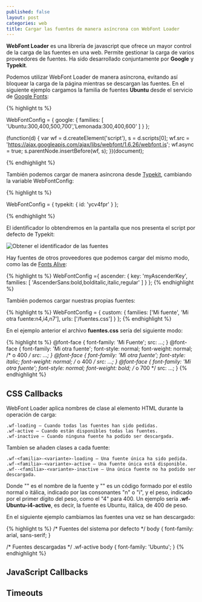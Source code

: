 ```yaml
---
published: false
layout: post
categories: web
title: Cargar las fuentes de manera asíncrona con WebFont Loader
---
```

**WebFont Loader** es una librería de javascript que ofrece un mayor control de la carga de las fuentes en una web. Permite gestionar la carga de varios proveedores de fuentes. Ha sido desarrollado conjuntamente por **Google** y **Typekit**. 

Podemos utilizar WebFont Loader de manera asíncrona, evitando así bloquear la carga de la página mientras se descargan las fuentes. En el siguiente ejemplo cargamos la  familia de fuentes **Ubuntu** desde el servicio de [Google Fonts](https://fonts.google.com/):

{% highlight ts %}
	
   WebFontConfig = {
      google: {
	  	families: [ 'Ubuntu:300,400,500,700','Lemonada:300,400,600' ]
	  }
   };

   (function(d) {
      var wf = d.createElement('script'), s = d.scripts[0];
      wf.src = 'https://ajax.googleapis.com/ajax/libs/webfont/1.6.26/webfont.js';
      wf.async = true;
      s.parentNode.insertBefore(wf, s);
   })(document);
   
{% endhighlight %}

También podemos cargar de manera asíncrona desde [Typekit](https://typekit.com/), cambiando la variable WebFontConfig:

{% highlight ts %}

WebFontConfig = {
		 typekit: {
			 id: 'ycv4fpr'
			}
	 };

{% endhighlight %}

El identificador lo obtendremos en la pantalla que nos presenta el script por defecto de Typekit:

![Obtener el identificador de las fuentes]({{site.baseurl}}/images/fuentes.png)

Hay fuentes de otros proveedores que podemos cargar del mismo modo, como las de [Fonts Alive](https://www.fonts.com/):

{% highlight ts %}
WebFontConfig ={
  ascender: {
    key: 'myAscenderKey',
    families: [ 'AscenderSans:bold,bolditalic,italic,regular' ]
  }
};
{% endhighlight %}

También podemos cargar nuestras propias fuentes:

{% highlight ts %}
WebFontConfig = {
  custom: {
    families: ['Mi fuente', 'Mi otra fuente:n4,i4,n7'],
    urls: ['/fuentes.css']
  }
};
{% endhighlight %}

En el ejemplo anterior el archivo **fuentes.css** sería del siguiente modo:

{% highlight ts %}
@font-face {
  font-family: 'Mi Fuente';
  src: ...;
}
@font-face {
  font-family: 'Mi otra fuente';
  font-style: normal;
  font-weight: normal; /* o 400 */
  src: ...;
}
@font-face {
  font-family: 'Mi otra fuente';
  font-style: italic;
  font-weight: normal; /* o 400 */
  src: ...;
}
@font-face {
  font-family: 'Mi otra fuente';
  font-style: normal;
  font-weight: bold; /* o 700 */
  src: ...;
}
{% endhighlight %}

## CSS Callbacks

WebFont Loader aplica nombres de clase al elemento HTML durante la operación de carga:

    .wf-loading — Cuando todas las fuentes han sido pedidas.
    .wf-active — Cuando están disponibles todas las fuentes.
    .wf-inactive — Cuando ninguna fuente ha podido ser descargada.
    
Tambíen se añaden clases a cada fuente:

    .wf-<familia>-<variante>-loading — Una fuente única ha sido pedida.
    .wf-<familia>-<variante>-active — Una fuente única está disponible.
    .wf--<familia>-<variante>-inactive — Una única fuente no ha podido ser descargada.
    
Donde "<familia>" es el nombre de la fuente y "<variante>" es un código formado por el estilo normal o itálica, indicado por las consonantes "n" o "i", y el peso, indicado por el primer dígito del peso, como el "4" para 400. Un ejemplo sería **.wf-Ubuntu-i4-active**, es decir, la fuente es Ubuntu, itálica, de 400 de peso.
  
En el siguiente ejemplo cambiamos las fuentes una vez se han descargado:

{% highlight ts %}
/* Fuentes del sistema por defecto */
body {
	font-family: arial, sans-serif;
}

/* Fuentes descargadas */
.wf-active body {
	font-family: 'Ubuntu';
}
{% endhighlight %}

## JavaScript Callbacks

## Timeouts
